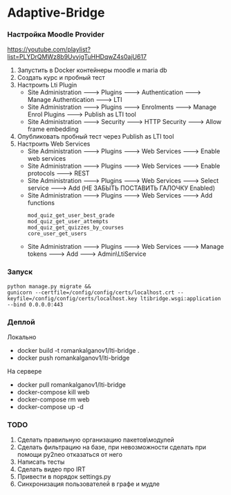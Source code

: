 # Adaptive-Bridge

### Настройка Moodle Provider

https://youtube.com/playlist?list=PLYDrQMWz8b9UvvjgTuHHDqwZ4s0ajU617

1. Запустить в Docker контейнеры moodle и maria db
2. Создать курс и пробный тест
3. Настроить Lti Plugin
    + Site Administration 🡒 Plugins 🡒 Authentication 🡒 Manage Authentication 🡒 LTI  
    + Site Administration 🡒 Plugins 🡒 Enrolments 🡒 Manage Enrol Plugins 🡒 Publish as LTI tool
    + Site Administration 🡒 Security 🡒 HTTP Security 🡒 Allow frame embedding
4. Опубликовать пробный тест через Publish as LTI tool
5. Настроить Web Services
    + Site Administration 🡒 Plugins 🡒 Web Services 🡒 Enable web services
    + Site Administration 🡒 Plugins 🡒 Web Services 🡒 Enable protocols 🡒 REST
    + Site Administration 🡒 Plugins 🡒 Web Services 🡒 Select service 🡒 Add (НЕ ЗАБЫТЬ ПОСТАВИТЬ ГАЛОЧКУ Enabled)
    + Site Administration 🡒 Plugins 🡒 Web Services 🡒 Add functions
        ```
        mod_quiz_get_user_best_grade
        mod_quiz_get_user_attempts
        mod_quiz_get_quizzes_by_courses
        core_user_get_users
        ```
    + Site Administration 🡒 Plugins 🡒 Web Services 🡒 Manage tokens 🡒 Add 🡒 Admin\LtiService

### Запуск

```
python manage.py migrate &&
gunicorn --certfile=/config/config/certs/localhost.crt --keyfile=/config/config/certs/localhost.key ltibridge.wsgi:application --bind 0.0.0.0:443
```

### Деплой

Локально

* docker build -t romankalganov1/lti-bridge .
* docker push romankalganov1/lti-bridge

На сервере

* docker pull romankalganov1/lti-bridge
* docker-compose kill web
* docker-compose rm web
* docker-compose up -d


### TODO

1. Сделать правильную организацию пакетов\модулей
2. Сделать фильтрацию на базе, при невозможности сделать при помощи py2neo отказаться от него
3. Написать тесты
4. Сделать видео про IRT 
5. Привести в порядок settings.py
6. Синхронизация пользователей в графе и мудле
